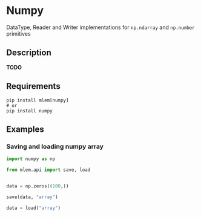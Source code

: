 # Numpy

DataType, Reader and Writer implementations for `np.ndarray` and `np.number`
primitives

## Description

**TODO**

## Requirements

```cli
pip install mlem[numpy]
# or
pip install numpy
```

## Examples

### Saving and loading numpy array

```py
import numpy as np

from mlem.api import save, load


data = np.zeros((100,))

save(data, "array")

data = load("array")
```
